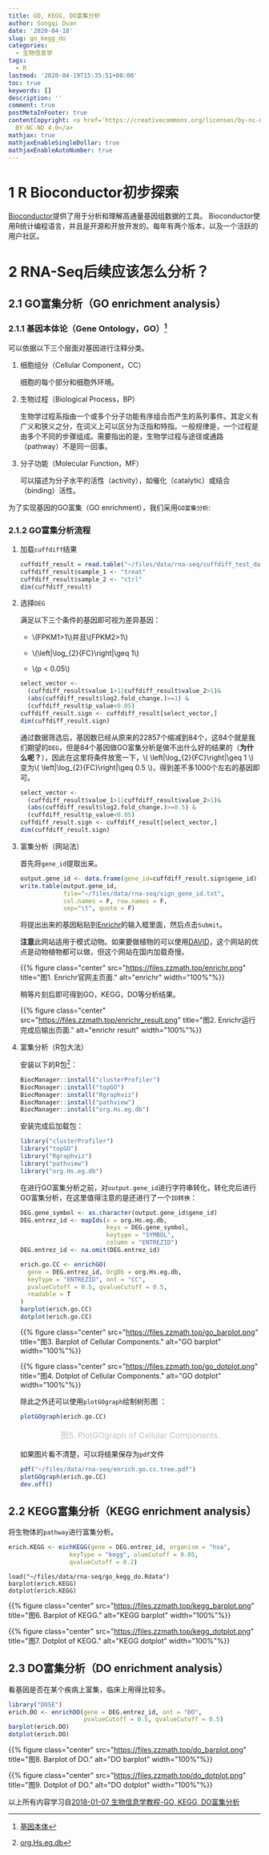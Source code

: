 ```yaml
---
title: GO, KEGG, DO富集分析
author: Songqi Duan
date: '2020-04-18'
slug: go_kegg_do
categories:
  - 生物信息学
tags:
  - R
lastmod: '2020-04-19T15:35:51+08:00'
toc: true
keywords: []
description: ''
comment: true
postMetaInFooter: true
contentCopyright: <a href='https://creativecommons.org/licenses/by-nc-nd/4.0/'>CC
  BY-NC-ND 4.0</a>
mathjax: true
mathjaxEnableSingleDollar: true
mathjaxEnableAutoNumber: true
---
```

# 1 R Bioconductor初步探索

[Bioconductor](http://www.bioconductor.org/)提供了用于分析和理解高通量基因组数据的工具。 Bioconductor使用R统计编程语言，并且是开源和开放开发的。每年有两个版本，以及一个活跃的用户社区。

# 2 RNA-Seq后续应该怎么分析？

## 2.1 GO富集分析（GO enrichment analysis）

### 2.1.1 基因本体论（Gene Ontology，GO）[^1]

  可以依据以下三个层面对基因进行注释分类。

  1. 细胞组分（Cellular Component，CC）
     
     细胞的每个部分和细胞外环境。
  
  2. 生物过程（Biological Process，BP）
  
      生物学过程系指由一个或多个分子功能有序组合而产生的系列事件。其定义有广义和狭义之分，在词义上可以区分为泛指和特指。一般规律是，一个过程是由多个不同的步骤组成。需要指出的是，生物学过程与途径或通路（pathway）不是同一回事。
  
  3. 分子功能（Molecular Function，MF）
  
      可以描述为分子水平的活性（activity），如催化（catalytic）或结合（binding）活性。
      
  为了实现基因的GO富集（GO enrichment），我们采用`GO富集分析`:
  
### 2.1.2 GO富集分析流程

1. 加载`cuffdiff`结果
        
    ```r
    cuffdiff_result = read.table("~/files/data/rna-seq/cuffdiff_test_data_gene_exp.diff", header = T, sep="\t")
    cuffdiff_result$sample_1 <- "treat"
    cuffdiff_result$sample_2 <- "ctrl"
    dim(cuffdiff_result)
    ```
    
2. 选择`DEG`
  
    满足以下三个条件的基因即可视为差异基因：
      
    - \\(FPKM1>1\\)并且\\(FPKM2>1\\)
      
    - \\(\left|\log_{2}{FC}\right|\geq 1\\)
      
    - \\(p < 0.05\\)

    ```r
    select_vector <-
      (cuffdiff_result$value_1>1|cuffdiff_result$value_2>1)&
      (abs(cuffdiff_result$log2.fold_change.)>=1) &
      (cuffdiff_result$p_value<0.05)
    cuffdiff_result.sign <- cuffdiff_result[select_vector,]
    dim(cuffdiff_result.sign)
    ```
    
    通过数据筛选后，基因数已经从原来的22857个缩减到84个，这84个就是我们期望的`DEG`，但是84个基因做GO富集分析是做不出什么好的结果的（**为什么呢？**），因此在这里将条件放宽一下，\\( \left|\log_{2}{FC}\right|\geq 1 \\)变为\\( \left|\log_{2}{FC}\right|\geq 0.5 \\)，得到差不多1000个左右的基因即可。
    
    ```r
    select_vector <-
      (cuffdiff_result$value_1>1|cuffdiff_result$value_2>1)&
      (abs(cuffdiff_result$log2.fold_change.)>=0.5) &
      (cuffdiff_result$p_value<0.05)
    cuffdiff_result.sign <- cuffdiff_result[select_vector,]
    dim(cuffdiff_result.sign)
    ```

3. 富集分析（网站法）

    首先将`gene_id`提取出来。

    ```r
    output.gene_id <- data.frame(gene_id=cuffdiff_result.sign$gene_id)
    write.table(output.gene_id, 
                file="~/files/data/rna-seq/sign_gene_id.txt", 
                col.names = F, row.names = F,
                sep="\t", quote = F)
    ```
    
    将提出出来的基因粘贴到[Enrichr](http://amp.pharm.mssm.edu/Enrichr/)的输入框里面，然后点击`Submit`。
    
    **注意**此网站适用于模式动物。如果要做植物的可以使用[DAVID](https://david.ncifcrf.gov/home.jsp)，这个网站的优点是动物植物都可以做，但这个网站在国内加载奇慢。

    {{% figure class="center" src="https://files.zzmath.top/enrichr.png" title="图1. Enrichr官网主页面." alt="enrichr" width="100%"%}}
    
    稍等片刻后即可得到GO，KEGG，DO等分析结果。
    
    {{% figure class="center" src="https://files.zzmath.top/enrichr_result.png" title="图2. Enrichr运行完成后输出页面." alt="enrichr result" width="100%"%}}
    
4. 富集分析（R包大法）
    
    安装以下的R包[^2]：
    
    ```r
    BiocManager::install("clusterProfiler")
    BiocManager::install("topGO")
    BiocManager::install("Rgraphviz")
    BiocManager::install("pathview")
    BiocManager::install("org.Hs.eg.db")
    ```
    
    安装完成后加载包：
    
    ```r
    library("clusterProfiler")
    library("topGO")
    library("Rgraphviz")
    library("pathview")
    library("org.Hs.eg.db")
    ```
    
    在进行GO富集分析之前，对`output.gene_id`进行字符串转化，转化完后进行GO富集分析，在这里值得注意的是还进行了一个`ID转换`：
    
    ```r
    DEG.gene_symbol <- as.character(output.gene_id$gene_id)
    DEG.entrez_id <- mapIds(x = org.Hs.eg.db, 
                            keys = DEG.gene_symbol,
                            keytype = "SYMBOL",
                            column = "ENTREZID")
    DEG.entrez_id <- na.omit(DEG.entrez_id)
    ```
    
    ```r
    erich.go.CC <- enrichGO(
      gene = DEG.entrez_id, OrgDb = org.Hs.eg.db, 
      keyType = "ENTREZID", ont = "CC", 
      pvalueCutoff = 0.5, qvalueCutoff = 0.5,
      readable = T
    )
    barplot(erich.go.CC)
    dotplot(erich.go.CC)
    ```
    
    {{% figure class="center" src="https://files.zzmath.top/go_barplot.png" title="图3. Barplot of Cellular Components." alt="GO barplot" width="100%"%}}
    
    {{% figure class="center" src="https://files.zzmath.top/go_dotplot.png" title="图4. Dotplot of Cellular Components." alt="GO dotplot" width="100%"%}}
    
    除此之外还可以使用`plotGOgraph`绘制树形图
 ：
 
    ```r
    plotGOgraph(erich.go.CC)
    ```
    <center style="font-size:16px;color:#C0C0C0;margin-block-start: 1em;margin-block-end: 1em;">图5. PlotGOgraph of Cellular Components.</center>
    
    如果图片看不清楚，可以将结果保存为`pdf`文件
    
    ```r
    pdf("~/files/data/rna-seq/enrich.go.cc.tree.pdf")
    plotGOgraph(erich.go.CC)
    dev.off()
    ```

## 2.2 KEGG富集分析（KEGG enrichment analysis）

将生物体的`pathway`进行富集分析。

```r
erich.KEGG <- eichKEGG(gene = DEG.entrez_id, organism = "hsa", 
                 keyType = "kegg", alueCutoff = 0.05, 
                 qvalueCutoff = 0.2)
```

```{r, echo=FALSE,out.width=c('50%', '50%'), fig.show='hold', fig.align="center", fig.cap="Barplot (left) and dotplot (right) of KEGG."}
load("~/files/data/rna-seq/go_kegg_do.Rdata")
barplot(erich.KEGG)
dotplot(erich.KEGG)
```

{{% figure class="center" src="https://files.zzmath.top/kegg_barplot.png" title="图6. Barplot of KEGG." alt="KEGG barplot" width="100%"%}}

{{% figure class="center" src="https://files.zzmath.top/kegg_dotplot.png" title="图7. Dotplot of KEGG." alt="KEGG dotplot" width="100%"%}}


## 2.3 DO富集分析（DO enrichment analysis）

看基因是否在某个疾病上富集，临床上用得比较多。

```r
library("DOSE")
erich.DO <- enrichDO(gene = DEG.entrez_id, ont = "DO",
                     pvalueCutoff = 0.5, qvalueCutoff = 0.5)
barplot(erich.DO)
dotplot(erich.DO)
```

{{% figure class="center" src="https://files.zzmath.top/do_barplot.png" title="图8. Barplot of DO." alt="DO barplot" width="100%"%}}

{{% figure class="center" src="https://files.zzmath.top/do_dotplot.png" title="图9. Dotplot of DO." alt="DO dotplot" width="100%"%}}

以上所有内容学习自[2018-01-07 生物信息学教程-GO, KEGG, DO富集分析
](https://www.bilibili.com/video/BV14W411q7gi?t=2387)

[^1]: [基因本体](https://baike.baidu.com/item/%E5%9F%BA%E5%9B%A0%E6%9C%AC%E4%BD%93)
[^2]: [org.Hs.eg.db](https://bioconductor.org/packages/release/data/annotation/html/org.Hs.eg.db.html)

